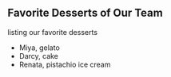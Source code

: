 ## Favorite Desserts of Our Team
listing our favorite desserts

- Miya, gelato
- Darcy, cake
- Renata, pistachio ice cream
